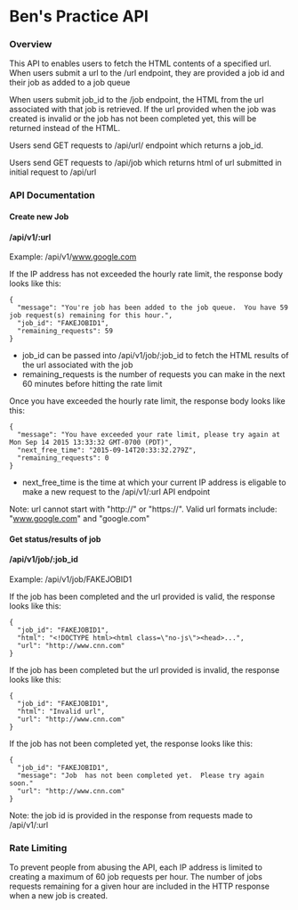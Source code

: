 # Ben's Practice API 


### Overview

This API to enables users to fetch the HTML contents of a specified url.  When users submit a url to the /url endpoint, they are provided a job id and their job as added to a job queue

When users submit job_id to the /job endpoint, the HTML from the url associated with that job is retrieved.  If the url provided when the job was created is invalid or the job has not been completed yet, this will be returned instead of the HTML.

Users send GET requests to /api/url/ endpoint which returns a job_id.

Users send GET requests to /api/job which returns html of url submitted in initial request to /api/url


### API Documentation

#### Create new Job

#### /api/v1/:url

Example: /api/v1/www.google.com

If the IP address has not exceeded the hourly rate limit, the response body looks like this:

```
{
  "message": "You're job has been added to the job queue.  You have 59 job request(s) remaining for this hour.",
  "job_id": "FAKEJOBID1",
  "remaining_requests": 59
}
```

- job_id can be passed into /api/v1/job/:job_id to fetch the HTML results of the url associated with the job
- remaining_requests is the number of requests you can make in the next 60 minutes before hitting the rate limit

Once you have exceeded the hourly rate limit, the response body looks like this:

```
{
  "message": "You have exceeded your rate limit, please try again at Mon Sep 14 2015 13:33:32 GMT-0700 (PDT)",
  "next_free_time": "2015-09-14T20:33:32.279Z",
  "remaining_requests": 0
}
```

- next_free_time is the time at which your current IP address is eligable to make a new request to the /api/v1/:url API endpoint

Note: url cannot start with "http://" or "https://". Valid url formats include: "www.google.com" and "google.com"



#### Get status/results of job

#### /api/v1/job/:job_id

Example: /api/v1/job/FAKEJOBID1

If the job has been completed and the url provided is valid, the response looks like this:

```
{
  "job_id": "FAKEJOBID1",
  "html": "<!DOCTYPE html><html class=\"no-js\"><head>...",
  "url": "http://www.cnn.com"
}
```

If the job has been completed but the url provided is invalid, the response looks like this:

```
{
  "job_id": "FAKEJOBID1",
  "html": "Invalid url",
  "url": "http://www.cnn.com"
}
```

If the job has not been completed yet, the response looks like this:

```
{
  "job_id": "FAKEJOBID1",
  "message": "Job  has not been completed yet.  Please try again soon."
  "url": "http://www.cnn.com"
}
```

Note: the job id is provided in the response from requests made to /api/v1/:url


### Rate Limiting

To prevent people from abusing the API, each IP address is limited to creating a maximum of 60 job requests per hour.  The number of jobs requests remaining for a given hour are included in the HTTP response when a new job is created.

 